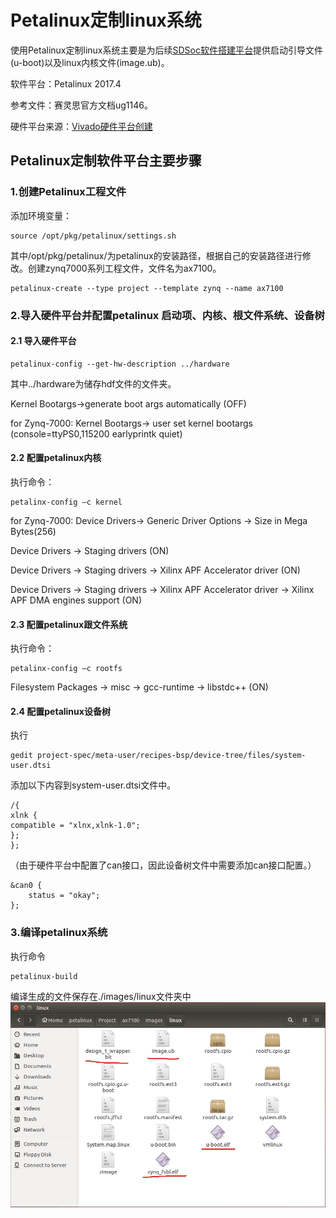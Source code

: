 # Petalinux定制linux系统

使用Petalinux定制linux系统主要是为后续[SDSoc软件搭建平台](/SDSocIDE平台搭建/README.md)提供启动引导文件(u-boot)以及linux内核文件(image.ub)。

软件平台：Petalinux 2017.4

参考文件：赛灵思官方文档ug1146。

硬件平台来源：[Vivado硬件平台创建](/Vivado硬件平台创建/README.md)

## Petalinux定制软件平台主要步骤

### 1.创建Petalinux工程文件

添加环境变量：

    source /opt/pkg/petalinux/settings.sh

其中/opt/pkg/petalinux/为petalinux的安装路径，根据自己的安装路径进行修改。创建zynq7000系列工程文件，文件名为ax7100。

    petalinux-create --type project --template zynq --name ax7100

### 2.导入硬件平台并配置petalinux 启动项、内核、根文件系统、设备树
#### 2.1 导入硬件平台

    petalinux-config --get-hw-description ../hardware

其中../hardware为储存hdf文件的文件夹。

Kernel Bootargs→generate boot args automatically (OFF)

for Zynq-7000: Kernel Bootargs→ user set kernel bootargs (console=ttyPS0,115200 earlyprintk quiet)
#### 2.2 配置petalinux内核
执行命令：

    petalinx-config –c kernel

for Zynq-7000: Device Drivers→ Generic Driver Options → Size in Mega Bytes(256)

Device Drivers → Staging drivers (ON)

Device Drivers → Staging drivers → Xilinx APF Accelerator driver (ON)

Device Drivers → Staging drivers → Xilinx APF Accelerator driver → Xilinx APF DMA engines support (ON)

#### 2.3 配置petalinux跟文件系统
执行命令：

    petalinx-config –c rootfs

Filesystem Packages → misc → gcc-runtime → libstdc++ (ON)
#### 2.4 配置petalinux设备树

执行 

    gedit project-spec/meta-user/recipes-bsp/device-tree/files/system-user.dtsi
添加以下内容到system-user.dtsi文件中。

    /{
    xlnk {
    compatible = "xlnx,xlnk-1.0";
    };
    };
（由于硬件平台中配置了can接口，因此设备树文件中需要添加can接口配置。）

    &can0 {
        status = "okay";
    };

### 3.编译petalinux系统

执行命令

    petalinux-build

编译生成的文件保存在./images/linux文件夹中
![生成文件](./Figure/生成文件.png)




